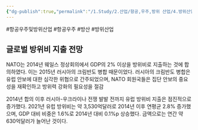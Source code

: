 ```yaml
---
{"dg-publish":true,"permalink":"/1.Study/2.산업/항공,우주,방위 산업/4.방위산업/항공우주 및 방위산업/","created":"2025-03-25T16:53:43.428+09:00","updated":"2025-06-26T17:16:33.921+09:00"}
---
```


#항공우주및방위산업 #항공우주 #방산 #방위산업 

## 글로벌 방위비 지출 전망

NATO는 2014년 웨일스 정상회의에서 GDP의 2% 이상을 방위비로 지출하는 것에 합의하였다. 이는 2015년 러시아의 크림반도 병합 때문이었다. 러시아의 크림반도 병합은 유럽 안보에 대한 심각한 위협으로 간주되었으며, NATO 회원국들은 집단 안보의 중요성을 재확인하고 방위력 강화의 필요성을 절감

2014년 합의 이후 러시아-우크라이나 전쟁 발발 전까지 유럽 방위비 지출은 점진적으로 증가했다. 2021년 유럽 방위비는 약 3,530억달러로 2014년 이후 연평균 2.8% 증가했으며, GDP 대비 비중은 1.6%로 2014년 대비 0.1%p 상승했다. 금액으로는 연간
약 630억달러가 늘어난 것이다.


